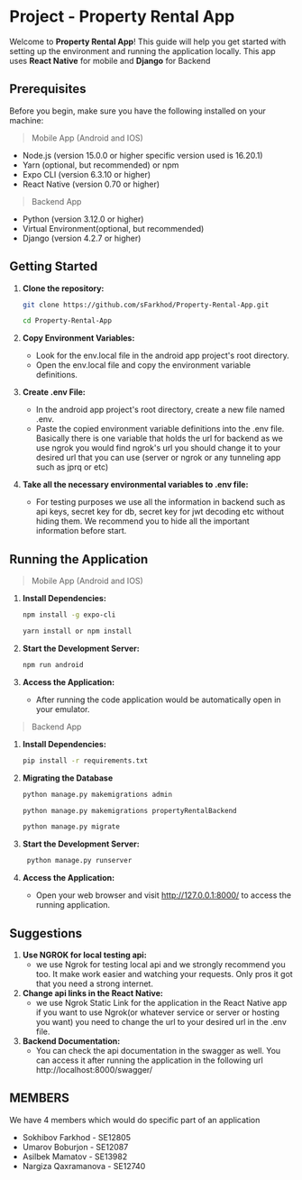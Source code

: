 # Project - Property Rental App


Welcome to **Property Rental App**! This guide will help you get started with setting up the environment and running the application locally. This app uses **React Native** for mobile and **Django** for Backend

## Prerequisites
Before you begin, make sure you have the following installed on your machine:

> Mobile App (Android and IOS)

- Node.js (version 15.0.0 or higher specific version used is 16.20.1)
- Yarn (optional, but recommended) or npm
- Expo CLI (version 6.3.10 or higher)
- React Native (version 0.70 or higher)

> Backend App

- Python (version 3.12.0 or higher)
- Virtual Environment(optional, but recommended)
- Django (version 4.2.7 or higher)

## Getting Started


1. **Clone the repository:**

   ```sh
   git clone https://github.com/sFarkhod/Property-Rental-App.git
   
   cd Property-Rental-App
2. **Copy Environment Variables:**
    - Look for the env.local file in the android app project's root directory.
    - Open the env.local file and copy the environment variable definitions.
3. **Create .env File:**
   - In the android app project's root directory, create a new file named .env.
    - Paste the copied environment variable definitions into the .env file. Basically there is one variable that holds the url for backend as we use ngrok you would find ngrok's url you should change it to your desired url that you can use (server or ngrok or any tunneling app such as jprq or etc) 
4. **Take all the necessary environmental variables to .env file:**
    - For testing purposes we use all the information in backend such as api keys, secret key for db, secret key for jwt decoding etc without hiding them. We recommend you to hide all the important information before start. 

## Running the Application

> Mobile App (Android and IOS)

1. **Install Dependencies:**

   ```sh
   npm install -g expo-cli

   yarn install or npm install
2. **Start the Development Server:**
    ```sh
    npm run android
3. **Access the Application:**
   - After running the code application would be automatically open in your emulator.

> Backend App

1. **Install Dependencies:**

   ```sh
   pip install -r requirements.txt
2. **Migrating the Database**
   ```sh
   python manage.py makemigrations admin
   
   python manage.py makemigrations propertyRentalBackend
   
   python manage.py migrate 
3. **Start the Development Server:**
    ```sh
     python manage.py runserver
4. **Access the Application:**
   - Open your web browser and visit http://127.0.0.1:8000/ to access the running application.

## Suggestions
1. **Use NGROK for local testing api:**
   - we use Ngrok for testing local api and we strongly recommend you too. It make work easier and watching your requests. Only pros it got that you need a strong internet.
2. **Change api links in the React Native:**
   - we use Ngrok Static Link for the application in the React Native app if you want to use Ngrok(or whatever service or server or hosting you want) you need to change the url to your desired url in the .env file.
3. **Backend Documentation:**
   - You can check the api documentation in the swagger as well. You can access it after running the application in the following url http://localhost:8000/swagger/


## MEMBERS 

We have 4 members which would do specific part of an application

- Sokhibov Farkhod - SE12805
- Umarov Boburjon - SE12087
- Asilbek Mamatov - SE13982
- Nargiza Qaxramanova - SE12740
  
